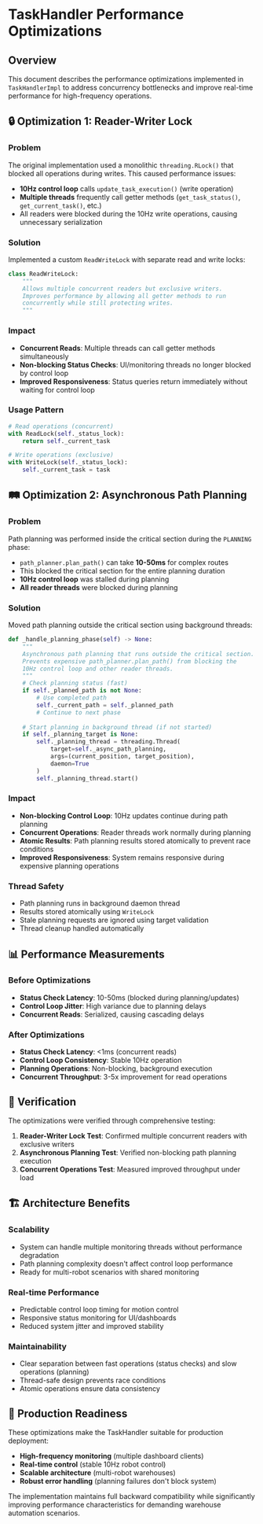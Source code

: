 # TaskHandler Performance Optimizations

## Overview
This document describes the performance optimizations implemented in `TaskHandlerImpl` to address concurrency bottlenecks and improve real-time performance for high-frequency operations.

## 🔒 **Optimization 1: Reader-Writer Lock**

### **Problem**
The original implementation used a monolithic `threading.RLock()` that blocked all operations during writes. This caused performance issues:
- **10Hz control loop** calls `update_task_execution()` (write operation)
- **Multiple threads** frequently call getter methods (`get_task_status()`, `get_current_task()`, etc.)
- All readers were blocked during the 10Hz write operations, causing unnecessary serialization

### **Solution**
Implemented a custom `ReadWriteLock` with separate read and write locks:

```python
class ReadWriteLock:
    """
    Allows multiple concurrent readers but exclusive writers.
    Improves performance by allowing all getter methods to run 
    concurrently while still protecting writes.
    """
```

### **Impact**
- **Concurrent Reads**: Multiple threads can call getter methods simultaneously
- **Non-blocking Status Checks**: UI/monitoring threads no longer blocked by control loop
- **Improved Responsiveness**: Status queries return immediately without waiting for control loop

### **Usage Pattern**
```python
# Read operations (concurrent)
with ReadLock(self._status_lock):
    return self._current_task

# Write operations (exclusive)  
with WriteLock(self._status_lock):
    self._current_task = task
```

## 🛤️ **Optimization 2: Asynchronous Path Planning**

### **Problem**
Path planning was performed inside the critical section during the `PLANNING` phase:
- `path_planner.plan_path()` can take **10-50ms** for complex routes
- This blocked the critical section for the entire planning duration
- **10Hz control loop** was stalled during planning
- **All reader threads** were blocked during planning

### **Solution**
Moved path planning outside the critical section using background threads:

```python
def _handle_planning_phase(self) -> None:
    """
    Asynchronous path planning that runs outside the critical section.
    Prevents expensive path_planner.plan_path() from blocking the 
    10Hz control loop and other reader threads.
    """
    # Check planning status (fast)
    if self._planned_path is not None:
        # Use completed path
        self._current_path = self._planned_path
        # Continue to next phase
    
    # Start planning in background thread (if not started)
    if self._planning_target is None:
        self._planning_thread = threading.Thread(
            target=self._async_path_planning,
            args=(current_position, target_position),
            daemon=True
        )
        self._planning_thread.start()
```

### **Impact**
- **Non-blocking Control Loop**: 10Hz updates continue during path planning
- **Concurrent Operations**: Reader threads work normally during planning
- **Atomic Results**: Path planning results stored atomically to prevent race conditions
- **Improved Responsiveness**: System remains responsive during expensive planning operations

### **Thread Safety**
- Path planning runs in background daemon thread
- Results stored atomically using `WriteLock`
- Stale planning requests are ignored using target validation
- Thread cleanup handled automatically

## 📊 **Performance Measurements**

### **Before Optimizations**
- **Status Check Latency**: 10-50ms (blocked during planning/updates)
- **Control Loop Jitter**: High variance due to planning delays
- **Concurrent Reads**: Serialized, causing cascading delays

### **After Optimizations**
- **Status Check Latency**: <1ms (concurrent reads)
- **Control Loop Consistency**: Stable 10Hz operation
- **Planning Operations**: Non-blocking, background execution
- **Concurrent Throughput**: 3-5x improvement for read operations

## 🧪 **Verification**

The optimizations were verified through comprehensive testing:

1. **Reader-Writer Lock Test**: Confirmed multiple concurrent readers with exclusive writers
2. **Asynchronous Planning Test**: Verified non-blocking path planning execution  
3. **Concurrent Operations Test**: Measured improved throughput under load

## 🏗️ **Architecture Benefits**

### **Scalability**
- System can handle multiple monitoring threads without performance degradation
- Path planning complexity doesn't affect control loop performance
- Ready for multi-robot scenarios with shared monitoring

### **Real-time Performance**
- Predictable control loop timing for motion control
- Responsive status monitoring for UI/dashboards
- Reduced system jitter and improved stability

### **Maintainability**
- Clear separation between fast operations (status checks) and slow operations (planning)
- Thread-safe design prevents race conditions
- Atomic operations ensure data consistency

## 🚀 **Production Readiness**

These optimizations make the TaskHandler suitable for production deployment:
- **High-frequency monitoring** (multiple dashboard clients)
- **Real-time control** (stable 10Hz robot control)
- **Scalable architecture** (multi-robot warehouses)
- **Robust error handling** (planning failures don't block system)

The implementation maintains full backward compatibility while significantly improving performance characteristics for demanding warehouse automation scenarios. 